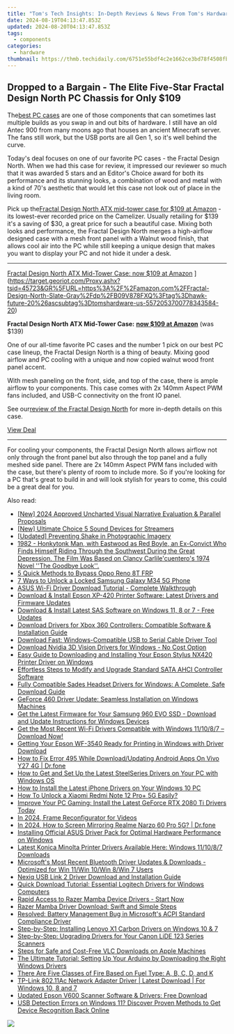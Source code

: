 ```yaml
---
title: "Tom's Tech Insights: In-Depth Reviews & News From Tom's Hardware"
date: 2024-08-19T04:13:47.853Z
updated: 2024-08-20T04:13:47.853Z
tags:
  - components
categories:
  - hardware
thumbnail: https://thmb.techidaily.com/6751e55bdf4c2e1662ce3bd78f4508fbf0de25f71771d5991b60c224831a5c83.jpg
---
```


## Dropped to a Bargain - The Elite Five-Star Fractal Design North PC Chassis for Only $109

The[best PC cases](https://tools.techidaily.com) are one of those components that can sometimes last multiple builds as you swap in and out bits of hardware. I still have an old Antec 900 from many moons ago that houses an ancient Minecraft server. The fans still work, but the USB ports are all Gen 1, so it's well behind the curve.

 Today's deal focuses on one of our favorite PC cases - the Fractal Design North. When we had this case for review, it impressed our reviewer so much that it was awarded 5 stars and an Editor's Choice award for both its performance and its stunning looks, a combination of wood and metal with a kind of 70's aesthetic that would let this case not look out of place in the living room.

 Pick up the[Fractal Design North ATX mid-tower case for $109 at Amazon](https://target.georiot.com/Proxy.ashx?tsid=45723&GR%5FURL=https%3A%2F%2Famazon.com%2FFractal-Design-North-Slate-Gray%2Fdp%2FB09V878FXQ%3Ftag%3Dhawk-future-20%26ascsubtag%3Dtomshardware-us-6245994441070752999-20) \- its lowest-ever recorded price on the Camelizer. Usually retailing for $139 it's a saving of $30, a great price for such a beautiful case. Mixing both looks and performance, the Fractal Design North merges a high-airflow designed case with a mesh front panel with a Walnut wood finish, that allows cool air into the PC while still keeping a unique design that makes you want to display your PC and not hide it under a desk.

---

[Fractal Design North ATX Mid-Tower Case: now $109 at Amazon](https://cdn.mos.cms.futurecdn.net/k7NBPoZdQqaJgNCNiqemFB-200-100.png "Fractal Design North ATX Mid-Tower Case: now $109 at Amazon") ](https://target.georiot.com/Proxy.ashx?tsid=45723&GR%5FURL=https%3A%2F%2Famazon.com%2FFractal-Design-North-Slate-Gray%2Fdp%2FB09V878FXQ%3Ftag%3Dhawk-future-20%26ascsubtag%3Dtomshardware-us-5572053700778343584-20)

**Fractal Design North ATX Mid-Tower Case:** [**now $109 at Amazon**](https://target.georiot.com/Proxy.ashx?tsid=45723&GR%5FURL=https%3A%2F%2Famazon.com%2FFractal-Design-North-Slate-Gray%2Fdp%2FB09V878FXQ%3Ftag%3Dhawk-future-20%26ascsubtag%3Dtomshardware-us-8630254930455079940-20) (was $139)

 One of our all-time favorite PC cases and the number 1 pick on our best PC case lineup, the Fractal Design North is a thing of beauty. Mixing good airflow and PC cooling with a unique and now copied walnut wood front panel accent.

 With mesh paneling on the front, side, and top of the case, there is ample airflow to your components. This case comes with 2x 140mm Aspect PWM fans included, and USB-C connectivity on the front IO panel.

 See our[review of the Fractal Design North](https://tools.techidaily.com) for more in-depth details on this case.

[View Deal](https://target.georiot.com/Proxy.ashx?tsid=45723&GR%5FURL=https%3A%2F%2Famazon.com%2FFractal-Design-North-Slate-Gray%2Fdp%2FB09V878FXQ%3Ftag%3Dhawk-future-20%26ascsubtag%3Dtomshardware-us-5572053700778343584-20)

---

 For cooling your components, the Fractal Design North allows airflow not only through the front panel but also through the top panel and a fully meshed side panel. There are 2x 140mm Aspect PWM fans included with the case, but there's plenty of room to include more. So if you're looking for a PC that's great to build in and will look stylish for years to come, this could be a great deal for you.

<ins class="adsbygoogle"
     style="display:block"
     data-ad-format="autorelaxed"
     data-ad-client="ca-pub-7571918770474297"
     data-ad-slot="1223367746"></ins>



<ins class="adsbygoogle"
     style="display:block"
     data-ad-client="ca-pub-7571918770474297"
     data-ad-slot="8358498916"
     data-ad-format="auto"
     data-full-width-responsive="true"></ins>

<span class="atpl-alsoreadstyle">Also read:</span>
<div><ul>
<li><a href="https://desktop-recording.techidaily.com/new-2024-approved-uncharted-visual-narrative-evaluation-and-parallel-proposals/"><u>[New] 2024 Approved  Uncharted Visual Narrative Evaluation & Parallel Proposals</u></a></li>
<li><a href="https://facebook-video-footage.techidaily.com/new-ultimate-choice-5-sound-devices-for-streamers/"><u>[New] Ultimate Choice 5 Sound Devices for Streamers</u></a></li>
<li><a href="https://extra-skills.techidaily.com/updated-preventing-shake-in-photographic-imagery/"><u>[Updated] Preventing Shake in Photographic Imagery</u></a></li>
<li><a href="https://hardware-updates.techidaily.com/1982-honkytonk-man-with-eastwood-as-red-boyle-an-ex-convict-who-finds-himself-riding-through-the-southwest-during-the-great-depression-the-film-was-based-on44/"><u>1982 - Honkytonk Man, with Eastwood as Red Boyle, an Ex-Convict Who Finds Himself Riding Through the Southwest During the Great Depression. The Film Was Based on Clancy Carlile'cuentero's 1974 Novel ''The Goodbye Look''.</u></a></li>
<li><a href="https://android-frp.techidaily.com/5-quick-methods-to-bypass-oppo-reno-8t-frp-by-drfone-android/"><u>5 Quick Methods to Bypass Oppo Reno 8T FRP</u></a></li>
<li><a href="https://android-unlock.techidaily.com/7-ways-to-unlock-a-locked-samsung-galaxy-m34-5g-phone-by-drfone-android/"><u>7 Ways to Unlock a Locked Samsung Galaxy M34 5G Phone</u></a></li>
<li><a href="https://hardware-updates.techidaily.com/asus-wi-fi-driver-download-tutorial-complete-walkthrough/"><u>ASUS Wi-Fi Driver Download Tutorial - Complete Walkthrough</u></a></li>
<li><a href="https://hardware-updates.techidaily.com/download-and-install-epson-xp-420-printer-software-latest-drivers-and-firmware-updates/"><u>Download & Install Epson XP-420 Printer Software: Latest Drivers and Firmware Updates</u></a></li>
<li><a href="https://hardware-updates.techidaily.com/download-and-install-latest-sas-software-on-windows-11-8-or-7-free-updates/"><u>Download & Install Latest SAS Software on Windows 11, 8 or 7 - Free Updates</u></a></li>
<li><a href="https://hardware-updates.techidaily.com/download-drivers-for-xbox-360-controllers-compatible-software-and-installation-guide/"><u>Download Drivers for Xbox 360 Controllers: Compatible Software & Installation Guide</u></a></li>
<li><a href="https://hardware-updates.techidaily.com/download-fast-windows-compatible-usb-to-serial-cable-driver-tool/"><u>Download Fast: Windows-Compatible USB to Serial Cable Driver Tool</u></a></li>
<li><a href="https://hardware-updates.techidaily.com/download-nvidia-3d-vision-drivers-for-windows-no-cost-option/"><u>Download Nvidia 3D Vision Drivers for Windows - No Cost Option</u></a></li>
<li><a href="https://hardware-updates.techidaily.com/easy-guide-to-downloading-and-installing-your-epson-stylus-nx420-printer-driver-on-windows/"><u>Easy Guide to Downloading and Installing Your Epson Stylus NX420 Printer Driver on Windows</u></a></li>
<li><a href="https://hardware-updates.techidaily.com/effortless-steps-to-modify-and-upgrade-standard-sata-ahci-controller-software/"><u>Effortless Steps to Modify and Upgrade Standard SATA AHCI Controller Software</u></a></li>
<li><a href="https://hardware-updates.techidaily.com/fully-compatible-sades-headset-drivers-for-windows-a-complete-safe-download-guide/"><u>Fully Compatible Sades Headset Drivers for Windows: A Complete, Safe Download Guide</u></a></li>
<li><a href="https://hardware-updates.techidaily.com/geforce-460-driver-update-seamless-installation-on-windows-machines/"><u>GeForce 460 Driver Update: Seamless Installation on Windows Machines</u></a></li>
<li><a href="https://hardware-updates.techidaily.com/get-the-latest-firmware-for-your-samsung-960-evo-ssd-download-and-update-instructions-for-windows-devices/"><u>Get the Latest Firmware for Your Samsung 960 EVO SSD - Download and Update Instructions for Windows Devices</u></a></li>
<li><a href="https://hardware-updates.techidaily.com/get-the-most-recent-wi-fi-drivers-compatible-with-windows-111087-download-now/"><u>Get the Most Recent Wi-Fi Drivers Compatible with Windows 11/10/8/7 – Download Now!</u></a></li>
<li><a href="https://hardware-updates.techidaily.com/getting-your-epson-wf-3540-ready-for-printing-in-windows-with-driver-download/"><u>Getting Your Epson WF-3540 Ready for Printing in Windows with Driver Download</u></a></li>
<li><a href="https://change-location.techidaily.com/how-to-fix-error-495-while-downloadupdating-android-apps-on-vivo-y27-4g-drfone-by-drfone-fix-android-problems-fix-android-problems/"><u>How to Fix Error 495 While Download/Updating Android Apps On Vivo Y27 4G | Dr.fone</u></a></li>
<li><a href="https://hardware-updates.techidaily.com/how-to-get-and-set-up-the-latest-steelseries-drivers-on-your-pc-with-windows-os/"><u>How to Get and Set Up the Latest SteelSeries Drivers on Your PC with Windows OS</u></a></li>
<li><a href="https://hardware-updates.techidaily.com/how-to-install-the-latest-iphone-drivers-on-your-windows-10-pc/"><u>How to Install the Latest iPhone Drivers on Your Windows 10 PC</u></a></li>
<li><a href="https://unlock-android.techidaily.com/how-to-unlock-a-xiaomi-redmi-note-12-proplus-5g-easily-by-drfone-android/"><u>How To Unlock a Xiaomi Redmi Note 12 Pro+ 5G Easily?</u></a></li>
<li><a href="https://hardware-updates.techidaily.com/1722968591587-improve-your-pc-gaming-install-the-latest-geforce-rtx-2080-ti-drivers-today/"><u>Improve Your PC Gaming: Install the Latest GeForce RTX 2080 Ti Drivers Today</u></a></li>
<li><a href="https://some-techniques.techidaily.com/in-2024-frame-reconfigurator-for-videos/"><u>In 2024, Frame Reconfigurator for Videos</u></a></li>
<li><a href="https://screen-mirror.techidaily.com/in-2024-how-to-screen-mirroring-realme-narzo-60-pro-5g-drfone-by-drfone-android/"><u>In 2024, How to Screen Mirroring Realme Narzo 60 Pro 5G? | Dr.fone</u></a></li>
<li><a href="https://hardware-updates.techidaily.com/installing-official-asus-driver-pack-for-optimal-hardware-performance-on-windows/"><u>Installing Official ASUS Driver Pack for Optimal Hardware Performance on Windows</u></a></li>
<li><a href="https://hardware-updates.techidaily.com/latest-konica-minolta-printer-drivers-available-here-windows-111087-downloads/"><u>Latest Konica Minolta Printer Drivers Available Here: Windows 11/10/8/7 Downloads</u></a></li>
<li><a href="https://hardware-updates.techidaily.com/microsofts-most-recent-bluetooth-driver-updates-and-downloads-optimized-for-win-11win-10win-8win-7-users/"><u>Microsoft's Most Recent Bluetooth Driver Updates & Downloads - Optimized for Win 11/Win 10/Win 8/Win 7 Users</u></a></li>
<li><a href="https://hardware-updates.techidaily.com/nexiq-usb-link-2-driver-download-and-installation-guide/"><u>Nexiq USB Link 2 Driver Download and Installation Guide</u></a></li>
<li><a href="https://hardware-updates.techidaily.com/quick-download-tutorial-essential-logitech-drivers-for-windows-computers/"><u>Quick Download Tutorial: Essential Logitech Drivers for Windows Computers</u></a></li>
<li><a href="https://hardware-updates.techidaily.com/1722977084738-rapid-access-to-razer-mamba-device-drivers-start-now/"><u>Rapid Access to Razer Mamba Device Drivers - Start Now</u></a></li>
<li><a href="https://hardware-updates.techidaily.com/razer-mamba-driver-download-swift-and-simple-steps/"><u>Razer Mamba Driver Download: Swift and Simple Steps</u></a></li>
<li><a href="https://hardware-updates.techidaily.com/resolved-battery-management-bug-in-microsofts-acpi-standard-compliance-driver/"><u>Resolved: Battery Management Bug in Microsoft's ACPI Standard Compliance Driver</u></a></li>
<li><a href="https://hardware-updates.techidaily.com/step-by-step-installing-lenovo-x1-carbon-drivers-on-windows-10-and-7/"><u>Step-by-Step: Installing Lenovo X1 Carbon Drivers on Windows 10 & 7</u></a></li>
<li><a href="https://hardware-updates.techidaily.com/step-by-step-upgrading-drivers-for-your-canon-lide-123-series-scanners/"><u>Step-by-Step: Upgrading Drivers for Your Canon LiDE 123 Series Scanners</u></a></li>
<li><a href="https://extra-lessons.techidaily.com/steps-for-safe-and-cost-free-vlc-downloads-on-apple-machines/"><u>Steps for Safe and Cost-Free VLC Downloads on Apple Machines</u></a></li>
<li><a href="https://hardware-updates.techidaily.com/the-ultimate-tutorial-setting-up-your-arduino-by-downloading-the-right-windows-drivers/"><u>The Ultimate Tutorial: Setting Up Your Arduino by Downloading the Right Windows Drivers</u></a></li>
<li><a href="https://hardware-updates.techidaily.com/there-are-five-classes-of-fire-based-on-fuel-type-a-b-c-d-and-k/"><u>There Are Five Classes of Fire Based on Fuel Type: A, B, C, D, and K</u></a></li>
<li><a href="https://hardware-updates.techidaily.com/tp-link-80211ac-network-adapter-driver-latest-download-for-windows-10-8-and-7/"><u>TP-Link 802.11Ac Network Adapter Driver | Latest Download | For Windows 10, 8 and 7</u></a></li>
<li><a href="https://hardware-updates.techidaily.com/updated-epson-v600-scanner-software-and-drivers-free-download/"><u>Updated Epson V600 Scanner Software & Drivers: Free Download</u></a></li>
<li><a href="https://hardware-updates.techidaily.com/usb-detection-errors-on-windows-11-discover-proven-methods-to-get-device-recognition-back-online/"><u>USB Detection Errors on Windows 11? Discover Proven Methods to Get Device Recognition Back Online</u></a></li>
</ul></div>

<!-- affiliate ads begin -->
<a href="https://shop.mondly.com/affiliate.php?ACCOUNT=ATISTUDI&AFFILIATE=108875&PATH=https%3A%2F%2Fwww.mondly.com%3FAFFILIATE%3D108875%26RESOURCE%3D%2BBusiness%2B970x90%2B"><img src="https://secure.avangate.com/images/merchant/69c418c33ec2e1a4267fa9bb77fa1428/business-970x90.gif" border="0"></a>
<!-- affiliate ads end -->